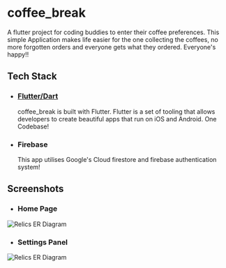 # coffee_break
A flutter project for coding buddies to enter their coffee preferences. This simple Application makes life easier for the one collecting the coffees, no more forgotten orders and everyone gets what they ordered. Everyone's happy!!

## Tech Stack

- ### [Flutter/Dart](https://flutter.dev)
  coffee_break is built with Flutter. Flutter is a set of tooling that allows developers to create beautiful apps that run on iOS and Android. One Codebase!


- ### Firebase
  This app utilises Google's Cloud firestore and firebase authentication system!

## Screenshots

- ### Home Page


<img src="https://res.cloudinary.com/myloxyloto/image/upload/v1593597213/mobile/coffee_break/coffee_break1_ig21xg.png" alt="Relics ER Diagram" />

- ### Settings Panel 
<img src="https://res.cloudinary.com/myloxyloto/image/upload/v1593597217/mobile/coffee_break/screen_2_k3hr6s.png" alt="Relics ER Diagram" />





